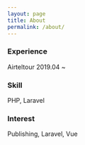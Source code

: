 ```yaml
---
layout: page
title: About
permalink: /about/
---
```


<h3>Experience</h3>

Airteltour 2019.04 ~ 

<h3>Skill</h3>

PHP, Laravel

<h3>Interest</h3>

Publishing, Laravel, Vue


